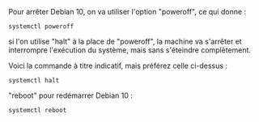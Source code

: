 Pour arrêter Debian 10, on va utiliser l'option "poweroff", ce qui donne :

`systemctl poweroff`

si l'on utilise "halt" à la place de "poweroff", la machine va s'arrêter et interrompre l'exécution du système, mais sans s'éteindre complètement.

Voici la commande à titre indicatif, mais préférez celle ci-dessus :

`systemctl halt`

"reboot" pour redémarrer Debian 10 :

`systemctl reboot`